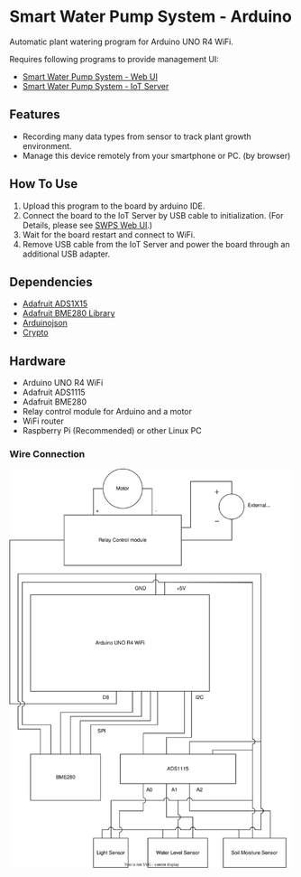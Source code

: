 # Smart Water Pump System - Arduino
Automatic plant watering program for Arduino UNO R4 WiFi.

Requires following programs to provide management UI:
* [Smart Water Pump System - Web UI](https://github.com/AlbertYHsC/swps_web.git)
* [Smart Water Pump System - IoT Server](https://github.com/AlbertYHsC/swps_device.git)

## Features
* Recording many data types from sensor to track plant growth environment.
* Manage this device remotely from your smartphone or PC. (by browser)

## How To Use
1. Upload this program to the board by arduino IDE.
2. Connect the board to the IoT Server by USB cable to initialization.
(For Details, please see [SWPS Web UI](https://github.com/AlbertYHsC/swps_web.git).)
3. Wait for the board restart and connect to WiFi.
4. Remove USB cable from the IoT Server and power the board through an additional USB adapter.

## Dependencies
* [Adafruit ADS1X15](https://github.com/adafruit/Adafruit_ADS1X15)
* [Adafruit BME280 Library](https://github.com/adafruit/Adafruit_BME280_Library)
* [Arduinojson](https://github.com/bblanchon/ArduinoJson)
* [Crypto](https://github.com/OperatorFoundation/Crypto)

## Hardware
* Arduino UNO R4 WiFi
* Adafruit ADS1115
* Adafruit BME280
* Relay control module for Arduino and a motor
* WiFi router
* Raspberry Pi (<a color="blue">Recommended</a>) or other Linux PC

### Wire Connection
![](./edge_circuits.svg)
